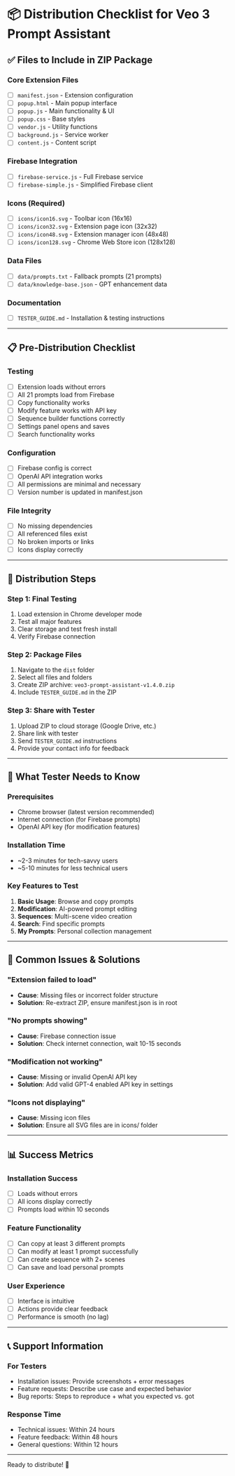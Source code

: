 # 📦 Distribution Checklist for Veo 3 Prompt Assistant

## ✅ Files to Include in ZIP Package

### Core Extension Files
- [ ] `manifest.json` - Extension configuration
- [ ] `popup.html` - Main popup interface  
- [ ] `popup.js` - Main functionality & UI
- [ ] `popup.css` - Base styles
- [ ] `vendor.js` - Utility functions
- [ ] `background.js` - Service worker
- [ ] `content.js` - Content script

### Firebase Integration
- [ ] `firebase-service.js` - Full Firebase service
- [ ] `firebase-simple.js` - Simplified Firebase client

### Icons (Required)
- [ ] `icons/icon16.svg` - Toolbar icon (16x16)
- [ ] `icons/icon32.svg` - Extension page icon (32x32) 
- [ ] `icons/icon48.svg` - Extension manager icon (48x48)
- [ ] `icons/icon128.svg` - Chrome Web Store icon (128x128)

### Data Files
- [ ] `data/prompts.txt` - Fallback prompts (21 prompts)
- [ ] `data/knowledge-base.json` - GPT enhancement data

### Documentation
- [ ] `TESTER_GUIDE.md` - Installation & testing instructions

---

## 📋 Pre-Distribution Checklist

### Testing
- [ ] Extension loads without errors
- [ ] All 21 prompts load from Firebase
- [ ] Copy functionality works
- [ ] Modify feature works with API key
- [ ] Sequence builder functions correctly
- [ ] Settings panel opens and saves
- [ ] Search functionality works

### Configuration
- [ ] Firebase config is correct
- [ ] OpenAI API integration works
- [ ] All permissions are minimal and necessary
- [ ] Version number is updated in manifest.json

### File Integrity  
- [ ] No missing dependencies
- [ ] All referenced files exist
- [ ] No broken imports or links
- [ ] Icons display correctly

---

## 🚀 Distribution Steps

### Step 1: Final Testing
1. Load extension in Chrome developer mode
2. Test all major features
3. Clear storage and test fresh install
4. Verify Firebase connection

### Step 2: Package Files
1. Navigate to the `dist` folder
2. Select all files and folders
3. Create ZIP archive: `veo3-prompt-assistant-v1.4.0.zip`
4. Include `TESTER_GUIDE.md` in the ZIP

### Step 3: Share with Tester
1. Upload ZIP to cloud storage (Google Drive, etc.)
2. Share link with tester
3. Send `TESTER_GUIDE.md` instructions
4. Provide your contact info for feedback

---

## 📝 What Tester Needs to Know

### Prerequisites
- Chrome browser (latest version recommended)
- Internet connection (for Firebase prompts)
- OpenAI API key (for modification features)

### Installation Time
- ~2-3 minutes for tech-savvy users
- ~5-10 minutes for less technical users

### Key Features to Test
1. **Basic Usage**: Browse and copy prompts
2. **Modification**: AI-powered prompt editing
3. **Sequences**: Multi-scene video creation
4. **Search**: Find specific prompts
5. **My Prompts**: Personal collection management

---

## 🐛 Common Issues & Solutions

### "Extension failed to load"
- **Cause**: Missing files or incorrect folder structure
- **Solution**: Re-extract ZIP, ensure manifest.json is in root

### "No prompts showing"
- **Cause**: Firebase connection issue
- **Solution**: Check internet connection, wait 10-15 seconds

### "Modification not working"  
- **Cause**: Missing or invalid OpenAI API key
- **Solution**: Add valid GPT-4 enabled API key in settings

### "Icons not displaying"
- **Cause**: Missing icon files
- **Solution**: Ensure all SVG files are in icons/ folder

---

## 📊 Success Metrics

### Installation Success
- [ ] Loads without errors
- [ ] All icons display correctly
- [ ] Prompts load within 10 seconds

### Feature Functionality
- [ ] Can copy at least 3 different prompts
- [ ] Can modify at least 1 prompt successfully
- [ ] Can create sequence with 2+ scenes
- [ ] Can save and load personal prompts

### User Experience
- [ ] Interface is intuitive
- [ ] Actions provide clear feedback
- [ ] Performance is smooth (no lag)

---

## 📞 Support Information

### For Testers
- Installation issues: Provide screenshots + error messages
- Feature requests: Describe use case and expected behavior  
- Bug reports: Steps to reproduce + what you expected vs. got

### Response Time
- Technical issues: Within 24 hours
- Feature feedback: Within 48 hours
- General questions: Within 12 hours

---

Ready to distribute! 🎉